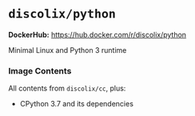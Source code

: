 # `discolix/python`

**DockerHub:** https://hub.docker.com/r/discolix/python

Minimal Linux and Python 3 runtime

### Image Contents

All contents from `discolix/cc`, plus:

* CPython 3.7 and its dependencies
